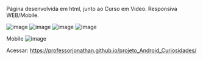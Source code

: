 Página desenvolvida em html, junto ao Curso em Video.
Responsiva WEB/Mobile.

![image](https://github.com/professorjonathan/projeto_Android_Curiosidades/assets/115835116/7bd17d57-be38-4144-a09f-8401a5a7e8b2)
![image](https://github.com/professorjonathan/projeto_Android_Curiosidades/assets/115835116/e4a7d18d-ae17-48d6-ae51-103150437023)
![image](https://github.com/professorjonathan/projeto_Android_Curiosidades/assets/115835116/c41794ff-4cdf-4a45-be03-8261fa0e572d)
![image](https://github.com/professorjonathan/projeto_Android_Curiosidades/assets/115835116/152f060c-eb82-4633-a9df-9c04584e0b68)

Mobile
![image](https://github.com/professorjonathan/projeto_Android_Curiosidades/assets/115835116/2f0d8132-e45d-4f15-aeab-3533d9ea9c71)

Acessar: https://professorjonathan.github.io/projeto_Android_Curiosidades/
